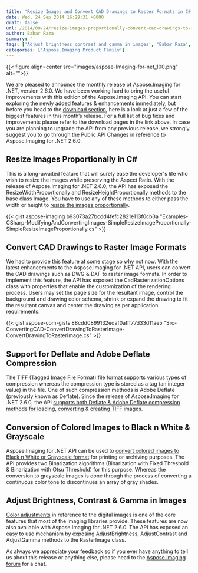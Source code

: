 ```yaml
---
title: 'Resize Images and Convert CAD Drawings to Raster Formats in C# .NET'
date: Wed, 24 Sep 2014 16:29:31 +0000
draft: false
url: /2014/09/24/resize-images-proportionally-convert-cad-drawings-to-raster-formats-much-more-with-aspose.imaging-for-.net-2.6.0/
author: Babar Raza
summary: ''
tags: ['Adjust brightness contrast and gamma in images', 'Babar Raza', 'Convert CAD to Raster Image', 'Resize images proportionally in Csharp']
categories: ['Aspose.Imaging Product Family']
---
```




{{< figure align=center src="images/aspose-Imaging-for-net_100.png" alt="">}}


We are pleased to announce the monthly release of Aspose.Imaging for .NET, version 2.6.0. We have been working hard to bring the useful improvements with this edition of the Aspose.Imaging API. You can start exploring the newly added features & enhancements immediately, but before you head to the [download section][1], here is a look at just a few of the biggest features in this month’s release. For a full list of bug fixes and improvements please refer to the download pages in the link above. In case you are planning to upgrade the API from any previous release, we strongly suggest you to go through the Public API Changes in reference to Aspose.Imaging for .NET 2.6.0.

## Resize Images Proportionally in C#

This is a long-awaited feature that will surely ease the developer's life who wish to resize the images while preserving the Aspect Ratio. With the release of Aspose.Imaging for .NET 2.6.0, the API has exposed the ResizeWidthProportionally and ResizeHeightProportionally methods to the base class Image. You have to use any of these methods to either pass the width or height to [resize the images proportionally][2].

{{< gist aspose-imaging b93073a27bcdd4fefc2821e113f0cb3a "Examples-CSharp-ModifyingAndConvertingImages-SimpleResizeImageProportionally-SimpleResizeImageProportionally.cs" >}}

## Convert CAD Drawings to Raster Image Formats

We had to provide this feature at some stage so why not now. With the latest enhancements to the Aspose.Imaging for .NET API, users can convert the CAD drawings such as DWG & DXF to raster image formats. In order to implement this feature, the API has exposed the CadRasterizationOptions class with properties that enable the customization of the rendering process. Users may set the page size for the resultant image, control the background and drawing color schema, shrink or expand the drawing to fit the resultant canvas and center the drawing as per application requirements.

{{< gist aspose-com-gists 88cdd0899132edaf0afff77d33d11ae5 "Src-ConvertingCAD-ConvertDrawingToRasterImage-ConvertDrawingToRasterImage.cs" >}}

## Support for Deflate and Adobe Deflate Compression

The TIFF (Tagged Image File Format) file format supports various types of compression whereas the compression type is stored as a tag (an integer value) in the file. One of such compression methods is Adobe Deflate (previously known as Deflate). Since the release of Aspose.Imaging for .NET 2.6.0, the API [supports both Deflate & Adobe Deflate compression methods for loading, converting & creating TIFF images][3].

## Conversion of Colored Images to Black n White & Grayscale

Aspose.Imaging for .NET API can be used to [convert colored images to Black n White or Grayscale format][4] for printing or archiving purposes. The API provides two Binarization algorithms (Binarization with Fixed Threshold & Binarization with Otsu Threshold) for this purpose. Whereas the conversion to grayscale images is done through the process of converting a continuous color tone to discontinues an array of gray shades.

## Adjust Brightness, Contrast & Gamma in Images

[Color adjustments][5] in reference to the digital images is one of the core features that most of the imaging libraries provide. These features are now also available with Aspose.Imaging for .NET 2.6.0. The API has exposed an easy to use mechanism by exposing AdjustBrightness, AdjustContrast and AdjustGamma methods to the RasterImage class.

As always we appreciate your feedback so if you ever have anything to tell us about this release or anything else, please head to the [Aspose.Imaging forum][6] for a chat.




[1]: http://www.aspose.com/community/files/51/.net-components/aspose.imaging-for-.net/entry574143.aspx
[2]: https://docs.aspose.com/display/imagingnet/Crop%2C+Rotate+and+Resize+Images#Crop,RotateandResizeImages-ResizeImageProportionally
[3]: https://docs.aspose.com/display/imagingnet/Manipulating+TIFF+Images#ManipulatingTIFFImages-SupportforDeflateandAdobeDeflateCompression
[4]: https://docs.aspose.com/display/imagingnet/Converting+Images#ConvertingImages-ConvertingImagestoBlacknWhiteandGrayscale
[5]: https://docs.aspose.com/display/imagingnet/Manipulating+DICOM+Formats
[6]: http://forum.aspose.com




